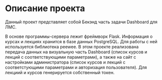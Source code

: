 # Описание проекта
Данный проект представляет собой Бекэнд часть задачи Dashboard для ЛМС.

В основе программы-сервера лежит фреймворк Flask.
Информация о курсах и лекциях хранится в базе данных PostgreSQL. Для работы с ней используется библиотека peewee.
В этом проекте реализована передача данных на визуальную часть Dashboard (список курсов и лекций с соответствующими параметрами), а также на сайт с настройками администратора (список курсов и лекций с соответстующими параметрами и авторизация пользователя).
Для лекциий и курсов генерируется собственный токен.

